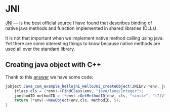 # JNI

[JNI](https://docs.oracle.com/javase/1.5.0/docs/guide/jni/spec/design.html) — is the best official source I have found that describes binding of native java methods and function implemented in shared libraries (DLLs).

It is not that important when we implement native method calling using java. Yet there are some interesting things to know because native methods are used all over the standard library.

## Creating java object with C++

Thank to this [answer](http://stackoverflow.com/questions/13877543/how-to-instantiate-a-class-in-jni) we have some code:

```java
jobject Java_com_example_hellojni_HelloJni_createObject(JNIEnv *env, jobject this ) {
    jclass cls = (*env)->FindClass(env, "java/lang/Integer");
    jmethodID methodID = (*env)->GetMethodID(env, cls, "<init>", "(I)V");
    return (*env)->NewObject(env,cls, methodID, 5);
}